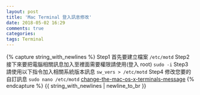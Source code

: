 ```yaml
---
layout: post
title: 'Mac Terminal 登入訊息修改'
date: 2018-05-02 16:29
comments: true
categories:
tags: Terminal
---
```

{% capture string_with_newlines %}
Step1 首先要建立檔案
`/etc/motd`
Step2 接下來要把電腦相關訊息加入至裡面需要權限請使用(登入 root)
`sudo -i`
Step3 請使用以下指令加入相關系統版本訊息
`sw_vers > /etc/motd`
Step4 修改您要的自訂訊息
`sudo nano /etc/motd`
[change-the-mac-os-x-terminals-message](http://osxdaily.com/2007/01/30/change-the-mac-os-x-terminals-message-of-the-day/)
{% endcapture %}
{{ string_with_newlines | newline_to_br }}